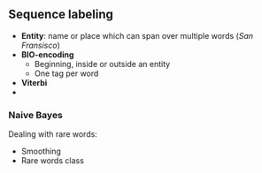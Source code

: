 
## Sequence labeling

* **Entity**: name or place which can span over multiple words (*San Fransisco*)
* **BIO-encoding**
	* Beginning, inside or outside an entity
	* One tag per word
* **Viterbi**
* 

### Naive Bayes

Dealing with rare words:
* Smoothing
* Rare words class